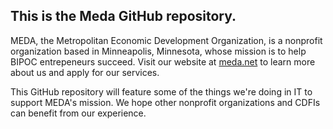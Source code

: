 ## This is the Meda GitHub repository.

MEDA, the Metropolitan Economic Development Organization, is a nonprofit organization based in Minneapolis, Minnesota, whose mission is to help BIPOC entrepeneurs succeed. Visit our website at [meda.net](https://www.meda.net) to learn more about us and apply for our services.

This GitHub repository will feature some of the things we're doing in IT to support MEDA's mission. We hope other nonprofit organizations and CDFIs can benefit from our experience.
